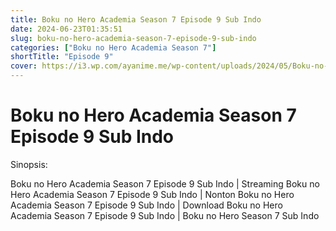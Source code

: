 ```yaml
---
title: Boku no Hero Academia Season 7 Episode 9 Sub Indo
date: 2024-06-23T01:35:51
slug: boku-no-hero-academia-season-7-episode-9-sub-indo
categories: ["Boku no Hero Academia Season 7"]
shortTitle: "Episode 9"
cover: https://i3.wp.com/ayanime.me/wp-content/uploads/2024/05/Boku-no-Hero-Academia-7th-Season-768x1051-1.jpg
---
```


# Boku no Hero Academia Season 7 Episode 9 Sub Indo

<iframe-loader iframe-src1="https://play.ayanime.me/include/fluidplayer/fluidplayer.php?VideoSrc1=https%3A%2F%2Fdrive.google.com%2Ffile%2Fd%2F1ZPSierd1TT4IDbwQ-YynoTTqzeA66vAC%2Fpreview&VideoType1=video%2Fmp4&VideoQuality1=480p&VideoSrc2=https%3A%2F%2Fdrive.google.com%2Ffile%2Fd%2F1bNYH64fdDf-ifAUba76YzAMwJAGddIOh%2Fpreview&VideoType2=video%2Fmp4&VideoQuality2=720p&VideoSrc3=https%3A%2F%2Fdrive.google.com%2Ffile%2Fd%2F1Ap6bOlizH997x9kR3JpVdH133IgZYKA5%2Fpreview&VideoType3=video%2Fmp4&VideoQuality3=1080p&VideoSrc4=&VideoType4=&VideoQuality4=&VideoPoster=&VideoTrack1=&kind1=&srclang1=&label1=&default1=&VideoTrack2=&kind2=&srclang2=&label2=&default2=&player=fluid+player&server=Drive+API&api=&width=100%25&height=900px" iframe-src2="https://drive.google.com/file/d/1Ap6bOlizH997x9kR3JpVdH133IgZYKA5/preview"></iframe-loader>

Sinopsis:
<p>Boku no Hero Academia Season 7 Episode 9 Sub Indo | Streaming Boku no Hero Academia Season 7 Episode 9 Sub Indo | Nonton Boku no Hero Academia Season 7 Episode 9 Sub Indo | Download Boku no Hero Academia Season 7 Episode 9 Sub Indo | Boku no Hero Season 7 Sub Indo</p>

